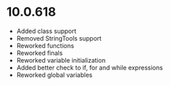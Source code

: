 # 10.0.618
- Added class support
- Removed StringTools support
- Reworked functions
- Reworked finals
- Reworked variable initialization
- Added better check to if, for and while expressions
- Reworked global variables